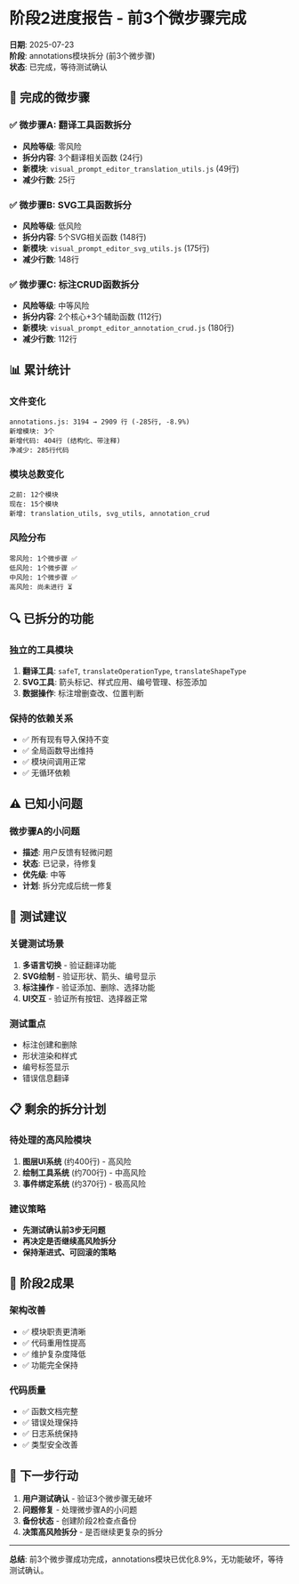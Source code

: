 # 阶段2进度报告 - 前3个微步骤完成

**日期**: 2025-07-23  
**阶段**: annotations模块拆分 (前3个微步骤)  
**状态**: 已完成，等待测试确认

## 🎯 完成的微步骤

### ✅ 微步骤A: 翻译工具函数拆分
- **风险等级**: 零风险
- **拆分内容**: 3个翻译相关函数 (24行)
- **新模块**: `visual_prompt_editor_translation_utils.js` (49行)
- **减少行数**: 25行

### ✅ 微步骤B: SVG工具函数拆分  
- **风险等级**: 低风险
- **拆分内容**: 5个SVG相关函数 (148行)
- **新模块**: `visual_prompt_editor_svg_utils.js` (175行)
- **减少行数**: 148行

### ✅ 微步骤C: 标注CRUD函数拆分
- **风险等级**: 中等风险
- **拆分内容**: 2个核心+3个辅助函数 (112行)
- **新模块**: `visual_prompt_editor_annotation_crud.js` (180行)
- **减少行数**: 112行

## 📊 累计统计

### 文件变化
```
annotations.js: 3194 → 2909 行 (-285行, -8.9%)
新增模块: 3个
新增代码: 404行 (结构化、带注释)
净减少: 285行代码
```

### 模块总数变化
```
之前: 12个模块
现在: 15个模块
新增: translation_utils, svg_utils, annotation_crud
```

### 风险分布
```
零风险: 1个微步骤 ✅
低风险: 1个微步骤 ✅  
中风险: 1个微步骤 ✅
高风险: 尚未进行 ⏳
```

## 🔍 已拆分的功能

### 独立的工具模块
1. **翻译工具**: `safeT`, `translateOperationType`, `translateShapeType`
2. **SVG工具**: 箭头标记、样式应用、编号管理、标签添加
3. **数据操作**: 标注增删查改、位置判断

### 保持的依赖关系
- ✅ 所有现有导入保持不变
- ✅ 全局函数导出维持
- ✅ 模块间调用正常
- ✅ 无循环依赖

## ⚠️ 已知小问题

### 微步骤A的小问题
- **描述**: 用户反馈有轻微问题
- **状态**: 已记录，待修复
- **优先级**: 中等
- **计划**: 拆分完成后统一修复

## 🧪 测试建议

### 关键测试场景
1. **多语言切换** - 验证翻译功能
2. **SVG绘制** - 验证形状、箭头、编号显示
3. **标注操作** - 验证添加、删除、选择功能
4. **UI交互** - 验证所有按钮、选择器正常

### 测试重点
- 标注创建和删除
- 形状渲染和样式
- 编号标签显示
- 错误信息翻译

## 📋 剩余的拆分计划

### 待处理的高风险模块
1. **图层UI系统** (约400行) - 高风险
2. **绘制工具系统** (约700行) - 中高风险  
3. **事件绑定系统** (约370行) - 极高风险

### 建议策略
- **先测试确认前3步无问题**
- **再决定是否继续高风险拆分**
- **保持渐进式、可回滚的策略**

## 🎉 阶段2成果

### 架构改善
- ✅ 模块职责更清晰
- ✅ 代码重用性提高
- ✅ 维护复杂度降低
- ✅ 功能完全保持

### 代码质量
- ✅ 函数文档完整
- ✅ 错误处理保持
- ✅ 日志系统保持
- ✅ 类型安全改善

## 🔄 下一步行动

1. **用户测试确认** - 验证3个微步骤无破坏
2. **问题修复** - 处理微步骤A的小问题  
3. **备份状态** - 创建阶段2检查点备份
4. **决策高风险拆分** - 是否继续更复杂的拆分

---

**总结**: 前3个微步骤成功完成，annotations模块已优化8.9%，无功能破坏，等待测试确认。